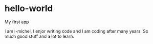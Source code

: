 # hello-world
My first app

I am l-michel, I enjor writing code and I am coding after many years. So much good stuff and a lot to learn.
